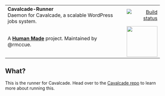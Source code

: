 <table width="100%">
	<tr>
		<td align="left" width="70">
			<strong>Cavalcade-Runner</strong><br />
			Daemon for Cavalcade, a scalable WordPress jobs system.
		</td>
		<td align="right" width="20%">
			<a href="https://travis-ci.org/humanmade/Cavalcade-Runner">
				<img src="https://travis-ci.org/humanmade/Cavalcade-Runner.svg?branch=master" alt="Build status">
			</a>
		</td>
	</tr>
	<tr>
		<td>
			A <strong><a href="https://hmn.md/">Human Made</a></strong> project. Maintained by @rmccue.
		</td>
		<td align="center">
			<img src="https://hmn.md/content/themes/hmnmd/assets/images/hm-logo.svg" width="100" />
		</td>
	</tr>
</table>

## What?

This is the runner for Cavalcade. Head over to the [Cavalcade repo](https://github.com/humanmade/Cavalcade) to learn
more about running this.
